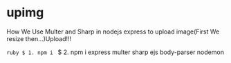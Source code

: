 # upimg
How We Use Multer and Sharp in nodejs express to upload image(First We resize then...)Upload!!! 

```ruby $ 1. npm i ```
$ 2. npm i express multer sharp ejs body-parser nodemon
